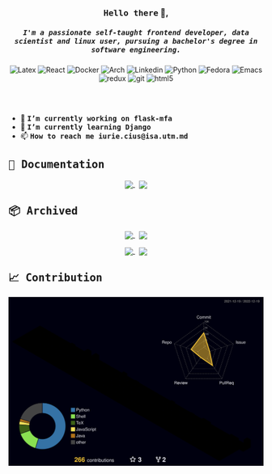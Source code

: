 <h3 align="center"><samp>Hello there</samp> 👋,</h3>

<h5 align="center">
  <samp>I'm a passionate self-taught frontend developer, data scientist and linux user, pursuing a bachelor's degree in software engineering.</samp>
</h5>

<p align="center">
  <img alt="Latex" src="https://img.shields.io/badge/latex-%23008080.svg?style=flat-square&logo=latex&logoColor=white" />
  <img alt="React" src="https://img.shields.io/badge/-React-45b8d8?style=flat-square&logo=react&logoColor=white" />
  <img alt="Docker" src="https://img.shields.io/badge/-Docker-46a2f1?style=flat-square&logo=docker&logoColor=white" />
  <img alt="Arch" src="https://img.shields.io/badge/Arch%20Linux-1793D1?logo=arch-linux&logoColor=fff&style=flat-square" />
  <img alt="Linkedin" src="https://img.shields.io/badge/linkedin-%230077B5.svg?style=flat-square&logo=linkedin&logoColor=white" />
  <img alt="Python" src="https://img.shields.io/badge/python-3670A0?style=flat-square&logo=python&logoColor=ffdd54" />
  <img alt="Fedora" src="https://img.shields.io/badge/Fedora-294172?style=flat-square&logo=fedora&logoColor=white" />
  <img alt="Emacs" src="https://img.shields.io/badge/Emacs-%237F5AB6.svg?&style=flat-square&logo=gnu-emacs&logoColor=white" />
  <img alt="redux" src="https://img.shields.io/badge/-Redux-764ABC?style=flat-square&logo=redux&logoColor=white" />
  <img alt="git" src="https://img.shields.io/badge/-Git-F05032?style=flat-square&logo=git&logoColor=white" />
  <img alt="html5" src="https://img.shields.io/badge/-HTML5-E34F26?style=flat-square&logo=html5&logoColor=white" />
</p>

<br />
<br />

<ul>
   <li>🔭 <b><samp>I’m currently working on flask-mfa</samp></b></li>
   <li>🌱 <b><samp>I’m currently learning <b>Django</b></samp></b></li>
   <li>📫 <b><samp>How to reach me <b>iurie.cius@isa.utm.md</b></samp></b></li>
</ul>

<!-- <h2><samp> Currently Working </samp></h2>  -->


<h2><samp> 📃 Documentation </samp></h2>

<p align="center">
   <a href="https://github.com/IuraCPersonal/git-cheatsheet">
      <img width='49%' align="center"src="https://github-readme-stats.vercel.app/api/pin/?username=IuraCPersonal&repo=git-cheatsheet&border_color=89b4fa&bg_color=11111b&title_color=fab387&text_color=cdd6f4&icon_color=6c7086" />
   </a>
   <span>&nbsp;</span>
   <a href="https://github.com/IuraCPersonal/.dotfiles">
   <img width='49%' align="center"src="https://github-readme-stats.vercel.app/api/pin/?username=IuraCPersonal&repo=.dotfiles&border_color=89b4fa&bg_color=11111b&title_color=fab387&text_color=cdd6f4&icon_color=6c7086" />
   </a>
</p>

<h2><samp> 📦 Archived </samp></h2>

<p align="center">
   <a href="https://github.com/IuraCPersonal/distributed-datastore">
      <img width='49%' align="center"src="https://github-readme-stats.vercel.app/api/pin/?username=IuraCPersonal&repo=distributed-datastore&border_color=89b4fa&bg_color=11111b&title_color=a6e3a1&text_color=cdd6f4&icon_color=6c7086" />
   </a>
   <span>&nbsp;</span>
   <a href="https://github.com/IuraCPersonal/pr">
   <img width='49%' align="center"src="https://github-readme-stats.vercel.app/api/pin/?username=IuraCPersonal&repo=pr&border_color=89b4fa&bg_color=11111b&title_color=a6e3a1&text_color=cdd6f4&icon_color=6c7086" />
   </a>
</p>

<p align="center">
   <a href="https://github.com/IuraCPersonal/tmps">
      <img width='49%' align="center"src="https://github-readme-stats.vercel.app/api/pin/?username=IuraCPersonal&repo=tmps&border_color=89b4fa&bg_color=11111b&title_color=a6e3a1&text_color=cdd6f4&icon_color=6c7086" />
   </a>
   <span>&nbsp;</span>
   <a href="https://github.com/IuraCPersonal/cs">
   <img width='49%' align="center"src="https://github-readme-stats.vercel.app/api/pin/?username=IuraCPersonal&repo=cs&border_color=89b4fa&bg_color=11111b&title_color=a6e3a1&text_color=cdd6f4&icon_color=6c7086" />
   </a>
</p>

<!-- 👇 Thanks to Creestee -->
<h2><samp> 📈 Contribution </samp></h2>

![](./profile-3d-contrib/profile-night-rainbow.svg)
